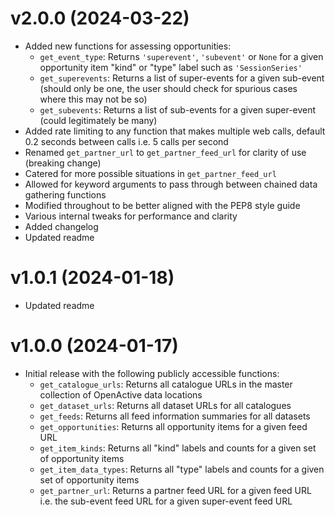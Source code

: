 # v2.0.0 (2024-03-22)
- Added new functions for assessing opportunities:
  - `get_event_type`: Returns `'superevent'`, `'subevent'` or `None` for a given opportunity item "kind" or "type" label such as `'SessionSeries'`
  - `get_superevents`: Returns a list of super-events for a given sub-event (should only be one, the user should check for spurious cases where this may not be so)
  - `get_subevents`: Returns a list of sub-events for a given super-event (could legitimately be many)
- Added rate limiting to any function that makes multiple web calls, default 0.2 seconds between calls i.e. 5 calls per second
- Renamed `get_partner_url` to `get_partner_feed_url` for clarity of use (breaking change)
- Catered for more possible situations in `get_partner_feed_url`
- Allowed for keyword arguments to pass through between chained data gathering functions
- Modified throughout to be better aligned with the PEP8 style guide
- Various internal tweaks for performance and clarity
- Added changelog
- Updated readme

# v1.0.1 (2024-01-18)
- Updated readme

# v1.0.0 (2024-01-17)
- Initial release with the following publicly accessible functions:
  - `get_catalogue_urls`: Returns all catalogue URLs in the master collection of OpenActive data locations
  - `get_dataset_urls`: Returns all dataset URLs for all catalogues
  - `get_feeds`: Returns all feed information summaries for all datasets
  - `get_opportunities`: Returns all opportunity items for a given feed URL
  - `get_item_kinds`: Returns all "kind" labels and counts for a given set of opportunity items
  - `get_item_data_types`: Returns all "type" labels and counts for a given set of opportunity items
  - `get_partner_url`: Returns a partner feed URL for a given feed URL i.e. the sub-event feed URL for a given super-event feed URL